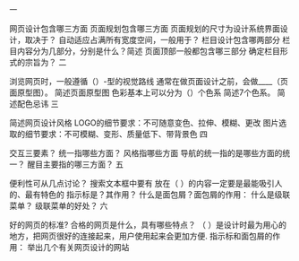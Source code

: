 一

网页设计包含哪三方面
页面规划包含哪三方面
页面规划的尺寸为设计系统界面设计，取决于？
自动适应占满所有宽度空间，一般用于？
栏目设计包含哪两部分
栏目内容分为几部分，分别是什么？简述
页面顶部一般都包含哪三部分
确定栏目形式的宗旨为？
二

浏览网页时，一般遵循（）-型的视觉路线
通常在做页面设计之前，会做____（页面原型图）。
简述页面原型图
色彩基本上可以分为（）个色系
简述7个色系。
简述配色忌讳
三

简述网页设计风格
LOGO的细节要求：不可随意变色、拉伸、模糊、更改
图片选取的细节要求：不可模糊、变形、质量低下、带背景色
四

交互三要素？
统一指哪些方面？
风格指哪些方面
导航的统一指的是哪些方面的统一？
醒目主要指的哪三方面？
五

便利性可从几点讨论？
搜索文本框中要有
放在（ ）的内容一定要是最能吸引人的、最有特色的
指示标是？其作用？
什么是面包屑？面包屑的作用：
什么是级联菜单？
级联菜单的好处？
六

好的网页的标准?
合格的网页是什么，具有哪些特点？
（ ）是设计时最为用心的地方，把网页很好的连接起来，用户使用起来会更加方便.
指示标和面包屑的作用：
举出几个有关网页设计的网站
